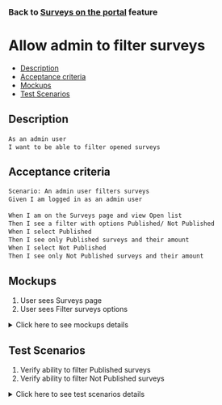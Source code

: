 ### Back to [Surveys on the portal](/../../) feature

# Allow admin to filter surveys

- [Description](#description)
- [Acceptance criteria](#acceptance-criteria)
- [Mockups](#mockups)
- [Test Scenarios](#test-scenarios)

## Description

    As an admin user
    I want to be able to filter opened surveys

## Acceptance criteria

    Scenario: An admin user filters surveys
    Given I am logged in as an admin user

    When I am on the Surveys page and view Open list
    Then I see a filter with options Published/ Not Published
    When I select Published
    Then I see only Published surveys and their amount
    When I select Not Published
    Then I see only Not Published surveys and their amount

## Mockups

1. User sees Surveys page
2. User sees Filter surveys options

<details>
  <summary>Click here to see mockups details</summary>

**1. User sees Surveys page:**

![Surveys page Screen](/products/sport_news_portal/web_application_features/surveys/images/surveys_open_tab.png)

**1. User sees Filter surveys options:**

![Filter surveys options Screen](/products/sport_news_portal/web_application_features/surveys/images/filter_options.png)

</details>

## Test Scenarios

1. Verify ability to filter Published surveys
2. Verify ability to filter Not Published surveys

<details>
  <summary>Click here to see test scenarios details</summary>

### **#1. Verify ability to filter Published surveys**

|#|Steps|Expected Result
------|-------|----------
|1|Go to sport news site|
|2|Log in your admin account|
|3|Click on the Surveys menu item in the left sidebar|
|4|Go to Open list|
|5|Click on Surveys filter icon|The system displays filter with options Published/ Not Published
|6|Select Published|The system displays only Published surveys and their amount

### **#2. Verify ability to filter Not Published surveys**

|#|Steps|Expected Result
------|-------|----------
|1|Go to sport news site|
|2|Log in your admin account|
|3|Click on the Surveys menu item in the left sidebar|
|4|Go to Open list|
|5|Click on Surveys filter icon|The system displays filter with options Published/ Not Published
|6|Select Not Published|The system displays only Not Published surveys and their amount

</details>
